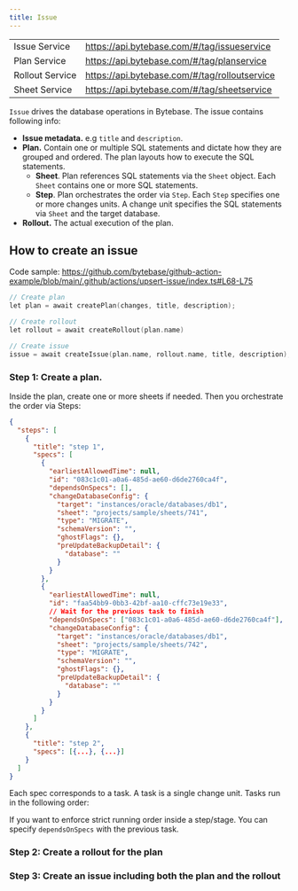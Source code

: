 ```yaml
---
title: Issue
---
```


<TutorialBlock url="/docs/tutorials/api-issue" title="Deploy Schema Migration with Bytebase API" />

|                 |                                               |
| --------------- | --------------------------------------------- |
| Issue Service   | https://api.bytebase.com/#/tag/issueservice   |
| Plan Service    | https://api.bytebase.com/#/tag/planservice    |
| Rollout Service | https://api.bytebase.com/#/tag/rolloutservice |
| Sheet Service   | https://api.bytebase.com/#/tag/sheetservice   |

`Issue` drives the database operations in Bytebase. The issue contains following info:

- **Issue metadata.** e.g `title` and `description`.
- **Plan.** Contain one or multiple SQL statements and dictate how they are grouped and ordered. The plan layouts how to execute the SQL statements.
  - **Sheet**. Plan references SQL statements via the `Sheet` object. Each `Sheet` contains one or more SQL statements.
  - **Step**. Plan orchestrates the order via `Step`. Each `Step` specifies one or more changes units. A change unit specifies the SQL statements via `Sheet` and the target database.
- **Rollout.** The actual execution of the plan.

## How to create an issue

Code sample: https://github.com/bytebase/github-action-example/blob/main/.github/actions/upsert-issue/index.ts#L68-L75

```go
// Create plan
let plan = await createPlan(changes, title, description);

// Create rollout
let rollout = await createRollout(plan.name)

// Create issue
issue = await createIssue(plan.name, rollout.name, title, description);
```

### Step 1: Create a plan.

Inside the plan, create one or more sheets if needed. Then you orchestrate the order via Steps:

```json
{
  "steps": [
    {
      "title": "step 1",
      "specs": [
        {
          "earliestAllowedTime": null,
          "id": "083c1c01-a0a6-485d-ae60-d6de2760ca4f",
          "dependsOnSpecs": [],
          "changeDatabaseConfig": {
            "target": "instances/oracle/databases/db1",
            "sheet": "projects/sample/sheets/741",
            "type": "MIGRATE",
            "schemaVersion": "",
            "ghostFlags": {},
            "preUpdateBackupDetail": {
              "database": ""
            }
          }
        },
        {
          "earliestAllowedTime": null,
          "id": "faa54bb9-0bb3-42bf-aa10-cffc73e19e33",
          // Wait for the previous task to finish
          "dependsOnSpecs": ["083c1c01-a0a6-485d-ae60-d6de2760ca4f"],
          "changeDatabaseConfig": {
            "target": "instances/oracle/databases/db1",
            "sheet": "projects/sample/sheets/742",
            "type": "MIGRATE",
            "schemaVersion": "",
            "ghostFlags": {},
            "preUpdateBackupDetail": {
              "database": ""
            }
          }
        }
      ]
    },
    {
      "title": "step 2",
      "specs": [{...}, {...}]
    }
  ]
}
```

Each spec corresponds to a task. A task is a single change unit. Tasks run in the following order:

<IncludeBlock url="/docs/share/tutorials/task-run-order"></IncludeBlock>

If you want to enforce strict running order inside a step/stage. You can specify `dependsOnSpecs` with the previous task.

### Step 2: Create a rollout for the plan

### Step 3: Create an issue including both the plan and the rollout
